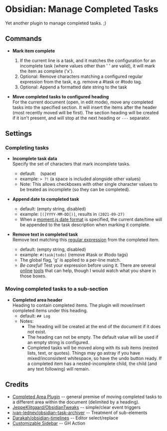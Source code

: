 # Obsidian: Manage Completed Tasks

Yet another plugin to manage completed tasks. ;)

## Commands

- **Mark item complete**  
    1. If the current line is a task, and it matches the configuration for an incomplete task (where values other than ' ' are valid), it will mark the item as complete ('x'). 
    2. Optional: Remove characters matching a configured regular expression from the task, e.g. remove a #task or #todo tag.
    3. Optional: Append a formatted date string to the task

- **Move completed tasks to configured heading**  
    For the current document (open, in edit mode), move any completed tasks into the specified section. It will insert the items after the header (most recently moved will be first). The section heading will be created if it isn't present, and will stop at the next heading or `---` separator.
## Settings

### Completing tasks

- **Incomplete task data**  
    Specify the set of characters that mark incomplete tasks.
    - default: ` ` (space)
    - example: `> ?!` (a space is included alongside other values)
    - Note: This allows checkboxes with other single character values to be treated as incomplete (so they can be completed).

- **Append date to completed task**
    - default: (empty string, disabled)
    - example: `[(]YYYY-MM-DD[)]`, results in `(2021-09-27)`
    - When a [moment.js date format](https://momentjs.com/docs/#/displaying/format/) is specified, the current date/time will be appended to the task description when marking it complete.

- **Remove text in completed task**  
    Remove text matching this [regular expression](https://developer.mozilla.org/en-US/docs/Web/JavaScript/Guide/Regular_Expressions) from the completed item. 
    - default: (empty string, disabled)
    - example: `#(task|todo)` (remove #task or #todo tags)
    - The global flag, 'g' is applied to a per-line match.
    - *Be careful!* Test your expression before using it. There are several [online](https://www.regextester.com/) [tools](https://regex.observepoint.com/) that can help, though I would watch what you share in those boxes.


### Moving completed tasks to a sub-section

- **Completed area header**  
    Heading to contain completed items. The plugin will move/insert completed items under this heading. 
    - default: `## Log`
    - Notes:
      - The heading will be created at the end of the document if it does not exist.
      - The heading can not be empty. The default value will be used if an empty string is configured. 
      - Completed tasks will be moved along with its sub items (nested lists, text, or quotes). Things may go astray if you have mixed/inconsistent whitespace, so have the undo button ready. If a completed item has a nested-incomplete child, the child (and any text following) will remain.

## Credits

- [Completed Area Plugin](https://github.com/DahaWong/obsidian-completed) -- general premise of moving completed tasks to a different area within the document (delimited by a heading).
- [JeppeKlitgaard/ObsidianTweaks](https://github.com/JeppeKlitgaard/ObsidianTweaks/) -- simple/clear event triggers
- [ivan-lednev/obsidian-task-archiver](https://github.com/ivan-lednev/obsidian-task-archiver) -- Treatment of sub-elements
- [Darakah/obsidian-timelines](https://github.com/Darakah/obsidian-timelines) -- Editor select/replace
- [Customizable Sidebar](https://github.com/phibr0/obsidian-customizable-sidebar) -- GH Action
